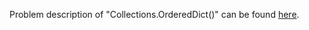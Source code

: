 Problem description of "Collections.OrderedDict()" can be found [here](https://www.hackerrank.com/challenges/py-collections-ordereddict/problem).